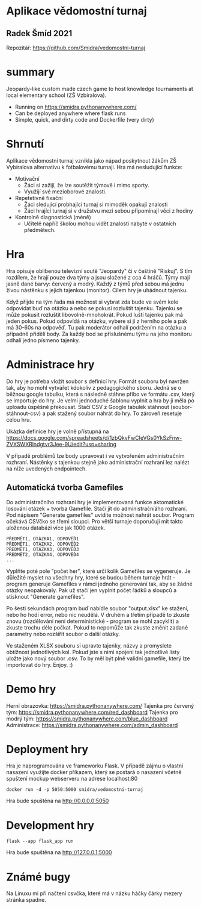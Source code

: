 # Aplikace vědomostní turnaj
## Radek Šmíd 2021
Repozitář: https://github.com/Smidra/vedomostni-turnaj

# summary
Jeopardy-like custom made czech game to host knowledge tournaments at local elementary school (ZŠ Vzbíralova).

- Running on https://smidra.pythonanywhere.com/
- Can be deployed anywhere where flask runs
- Simple, quick, and dirty code and Dockerfile (very dirty)


# Shrnutí
Aplikace vědomostní turnaj vznikla jako nápad poskytnout žákům ZŠ Vybíralova alternativu k fotbalovému turnaji. Hra má nesludující funkce:
- Motivační
	- Žáci si zažijí, že lze soutěžit týmově i mimo sporty.
	- Využijí své mezioborové znalosti.
- Repetetivně fixační
	- Žáci sledující probhající turnaj si mimoděk opakují znalosti
	- Žáci hrající turnaj si v družstvu mezi sebou připomínají věci z hodiny
- Kontrolně diagnostická (méně)
	- Učitelé napříč školou mohou vidět znalosti nabyté v ostatních předmětech.

# Hra
Hra opisuje oblíbenou televizní soutě "Jeopardy" či v češtině "Riskuj". S tím rozdílem, že hrají pouze dva týmy a jsou složené z cca 4 hráčů. Týmy mají jasně dané barvy: červený a modrý. Každý z týmů před sebou má jednu živou nástěnku s jejich tajenkou (monitor). Cílem hry je uhádnout tajenku.

Když přijde na tým řada má možnost si vybrat zda bude ve svém kole odpovídat buď na otázku a nebo se pokusí rozluštit tajenku. Tajenku se může pokusit rozluštit libovolně-mnohokrát. Pokud luští tajenku pak má jeden pokus. Pokud odpovídá na otázku, vybere si jí z herního pole a pak má 30-60s na odpověď. Tu pak moderátor odhalí podržením na otázku a případně přidělí body. Za každý bod se příslušnému týmu na jeho monitoru odhalí jedno písmeno tajenky.


# Administrace hry
Do hry je potřeba vložit soubor s definicí hry. Formát souboru byl navržen tak, aby ho mohl vytvářet kdokoliv z pedagogického sboru. Jedná se o běžnou google tabulku, která s následně stáhne příbo ve formátu .csv, který se importuje do hry. Je velmi jednoduché šablonu vyplnit a hra by ji měla po uploadu úspěšně překousat. Stačí CSV z Google tabulek stáhnout (soubor-stáhnout-csv) a pak stažený soubor nahrát do hry. To zároveň resetuje celou hru.

Ukázka definice hry je volně přístupná na https://docs.google.com/spreadsheets/d/1zbQkvFwCIeVGs0YkSzFnw-ZVXSWXRlndgtvr3Jee-9U/edit?usp=sharing

V případě problémů lze body upravovat i ve vytvořeném administračním rozhraní. Nástěnky s tajenkou stejně jako administrační rozhraní lez nalézt na níže uvedených endpointech.

## Automatická tvorba Gamefiles
Do administračního rozhraní hry je implementovaná funkce aktomatické losování otázek + tvorba Gamefile. Stačí jít do administračníáho rozhraní. Pod nápisem "Generate gamefiles" uvidíte možnost nahrát soubor. Program očekává CSVčko se třemi sloupci. Pro větší turnaje doporučuji mít takto uloženou databázi více jak 1000 otázek.

```
PŘEDMĚT1, OTÁZKA1, ODPOVĚĎ1
PŘEDMĚT1, OTÁZKA2, ODPOVĚĎ2
PŘEDMĚT1, OTÁZKA3, ODPOVĚĎ3
PŘEDMĚT2, OTÁZKA4, ODPOVĚĎ4
...
```

Vyplňte poté pole "počet her", které určí kolik Gamefiles se vygeneruje. Je důležité myslet na všechny hry, které se budou během turnaje hrát - program generuje Gamefiles v rámci jednoho generování tak, aby se žádné otázky neopakovaly. Pak už stačí jen vyplnit počet řádků a sloupců a stisknout "Generate gamefiles".

Po šesti sekundách program buď nabídle soubor "output.xlsx" ke stažení, nebo ho hodí error, nebo nic neudělá. V druhém a třetím případě to zkuste znovu (rozdělování není deterministické - program se mohl zacyklit) a zkuste trochu déle počkat. Pokud to nepomůže tak zkuste změnit zadané parametry nebo rozšířit soubor o další otázky.

Ve staženém XLSX souboru si upravte tajenky, názvy a promyslete obtížnost jednotlivých kol. Pokud jste s nimi spojeni tak jednotlivé listy uložte jako nový soubor .csv.  To by měl být plně validní gamefile, který lze importovat do hry. Enjoy. :)

# Demo hry
Herní obrazovka: https://smidra.pythonanywhere.com/
Tajenka pro červený tým: https://smidra.pythonanywhere.com/red_dashboard
Tajenka pro modrý tým: https://smidra.pythonanywhere.com/blue_dashboard
Administrace: https://smidra.pythonanywhere.com/admin_dashboard

# Deployment hry
Hra je naprogramována ve frameworku Flask.
V případě zájmu o vlastní nasazení využijte docker příkazem, který se postará o nasazení včetně spuštení mockup webserveru na adrese localhost:80

```
docker run -d -p 5050:5000 smidra/vedomostni-turnaj
```

Hra bude spuštěna na http://0.0.0.0:5050


# Development hry

```
flask --app flask_app run 
```

Hra bude spuštěna na http://127.0.0.1:5000


# Známé bugy
Na Linuxu mi při načtení csvčka, které má v názku háčky čárky mezery stránka spadne.